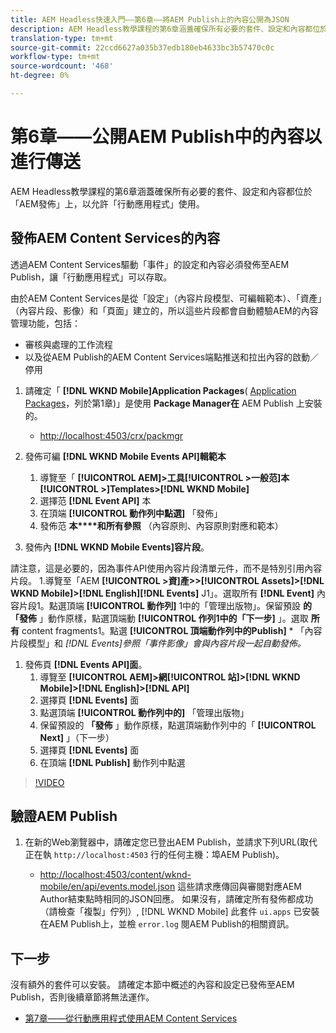 ```yaml
---
title: AEM Headless快速入門——第6章——將AEM Publish上的內容公開為JSON
description: AEM Headless教學課程的第6章涵蓋確保所有必要的套件、設定和內容都位於「AEM發佈」上，以允許從「行動應用程式」使用。
translation-type: tm+mt
source-git-commit: 22ccd6627a035b37edb180eb4633bc3b57470c0c
workflow-type: tm+mt
source-wordcount: '468'
ht-degree: 0%

---
```



# 第6章——公開AEM Publish中的內容以進行傳送

AEM Headless教學課程的第6章涵蓋確保所有必要的套件、設定和內容都位於「AEM發佈」上，以允許「行動應用程式」使用。

## 發佈AEM Content Services的內容

透過AEM Content Services驅動「事件」的設定和內容必須發佈至AEM Publish，讓「行動應用程式」可以存取。

由於AEM Content Services是從「設定」（內容片段模型、可編輯範本）、「資產」（內容片段、影像）和「頁面」建立的，所以這些片段都會自動體驗AEM的內容管理功能，包括：

* 審核與處理的工作流程
* 以及從AEM Publish的AEM Content Services端點推送和拉出內容的啟動／停用

1. 請確定「 **[!DNL WKND Mobile]Application Packages**( [Application Packages](./chapter-1.md#wknd-mobile-application-packages)，列於第1章)」是使用 **Package Manager在** AEM Publish 上安裝的。
   * [http://localhost:4503/crx/packmgr](http://localhost:4503/crx/packmgr)

1. 發佈可編 **[!DNL WKND Mobile Events API]輯範本**
   1. 導覽至「 **[!UICONTROL AEM]>工具[!UICONTROL >一般范]本[!UICONTROL >]Templates>[!DNL WKND Mobile]**
   1. 選擇范 **[!DNL Event API]** 本
   1. 在頂端 **[!UICONTROL 動作列中點選]** 「發佈」
   1. 發佈范 **本****和所有參照** （內容原則、內容原則對應和範本）

1. 發佈內 **[!DNL WKND Mobile Events]容片段**。

請注意，這是必要的，因為事件API使用內容片段清單元件，而不是特別引用內容片段。
1.導覽至「AEM **[!UICONTROL >資]產>>[!UICONTROL Assets]>[!DNL WKND Mobile]>[!DNL English][!DNL Events]** J1」。選取所有 **[!DNL Event]** 內容片段1。點選頂端 **[!UICONTROL 動作列]** 1中的「管理出版物」。保留預設 **的「發佈** 」動作原樣，點選頂端動 **[!UICONTROL 作列1中的「下一步]** 」。選取 **所有** content fragments1。點選 **[!UICONTROL 頂端動作列中的Publish]** * 「內容片段模型」和 *[!DNL Events]參照「事件影像」會與內容片段一起自動發佈。*

1. 發佈頁 **[!DNL Events API]面**。
   1. 導覽至 **[!UICONTROL AEM]>網[!UICONTROL 站]>[!DNL WKND Mobile]>[!DNL English]>[!DNL API]**
   1. 選擇頁 **[!DNL Events]** 面
   1. 點選頂端 **[!UICONTROL 動作列中的]** 「管理出版物」
   1. 保留預設的 **「發佈** 」動作原樣，點選頂端動作列中的「 **[!UICONTROL Next]** 」（下一步）
   1. 選擇頁 **[!DNL Events]** 面
   1. 在頂端 **[!DNL Publish]** 動作列中點選

>[!VIDEO](https://video.tv.adobe.com/v/28343/?quality=12&learn=on)

## 驗證AEM Publish

1. 在新的Web瀏覽器中，請確定您已登出AEM Publish，並請求下列URL(取代正在執 `http://localhost:4503` 行的任何主機：埠AEM Publish)。

   * [http://localhost:4503/content/wknd-mobile/en/api/events.model.json](http://localhost:4503/content/wknd-mobile/en/api/events.model.tidy.json)
   這些請求應傳回與審閱對應AEM Author結束點時相同的JSON回應。 如果沒有，請確定所有發佈都成功（請檢查「複製」佇列）, [!DNL WKND Mobile] 此套件 `ui.apps` 已安裝在AEM Publish上，並檢 `error.log` 閱AEM Publish的相關資訊。

## 下一步

沒有額外的套件可以安裝。 請確定本節中概述的內容和設定已發佈至AEM Publish，否則後續章節將無法運作。

* [第7章——從行動應用程式使用AEM Content Services](./chapter-7.md)
